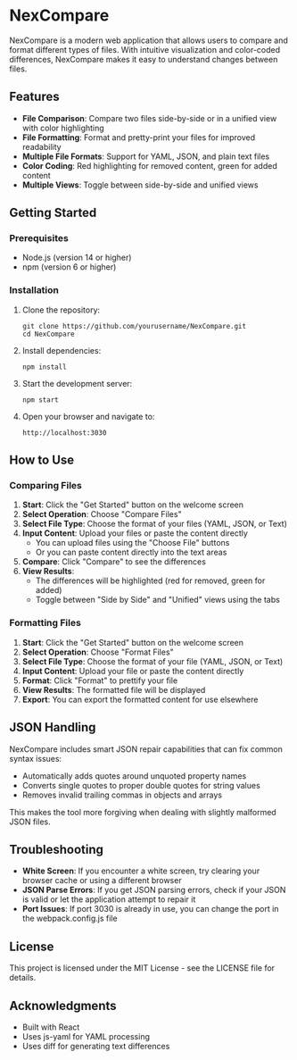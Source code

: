 # NexCompare

NexCompare is a modern web application that allows users to compare and format different types of files. With intuitive visualization and color-coded differences, NexCompare makes it easy to understand changes between files.

## Features

- **File Comparison**: Compare two files side-by-side or in a unified view with color highlighting
- **File Formatting**: Format and pretty-print your files for improved readability
- **Multiple File Formats**: Support for YAML, JSON, and plain text files
- **Color Coding**: Red highlighting for removed content, green for added content
- **Multiple Views**: Toggle between side-by-side and unified views

## Getting Started

### Prerequisites

- Node.js (version 14 or higher)
- npm (version 6 or higher)

### Installation

1. Clone the repository:
   ```
   git clone https://github.com/yourusername/NexCompare.git
   cd NexCompare
   ```

2. Install dependencies:
   ```
   npm install
   ```

3. Start the development server:
   ```
   npm start
   ```

4. Open your browser and navigate to:
   ```
   http://localhost:3030
   ```

## How to Use

### Comparing Files

1. **Start**: Click the "Get Started" button on the welcome screen
2. **Select Operation**: Choose "Compare Files"
3. **Select File Type**: Choose the format of your files (YAML, JSON, or Text)
4. **Input Content**: Upload your files or paste the content directly
   - You can upload files using the "Choose File" buttons
   - Or you can paste content directly into the text areas
5. **Compare**: Click "Compare" to see the differences
6. **View Results**: 
   - The differences will be highlighted (red for removed, green for added)
   - Toggle between "Side by Side" and "Unified" views using the tabs

### Formatting Files

1. **Start**: Click the "Get Started" button on the welcome screen
2. **Select Operation**: Choose "Format Files"
3. **Select File Type**: Choose the format of your file (YAML, JSON, or Text)
4. **Input Content**: Upload your file or paste the content directly
5. **Format**: Click "Format" to prettify your file
6. **View Results**: The formatted file will be displayed
7. **Export**: You can export the formatted content for use elsewhere

## JSON Handling

NexCompare includes smart JSON repair capabilities that can fix common syntax issues:

- Automatically adds quotes around unquoted property names
- Converts single quotes to proper double quotes for string values
- Removes invalid trailing commas in objects and arrays

This makes the tool more forgiving when dealing with slightly malformed JSON files.

## Troubleshooting

- **White Screen**: If you encounter a white screen, try clearing your browser cache or using a different browser
- **JSON Parse Errors**: If you get JSON parsing errors, check if your JSON is valid or let the application attempt to repair it
- **Port Issues**: If port 3030 is already in use, you can change the port in the webpack.config.js file

## License

This project is licensed under the MIT License - see the LICENSE file for details.

## Acknowledgments

- Built with React
- Uses js-yaml for YAML processing
- Uses diff for generating text differences

